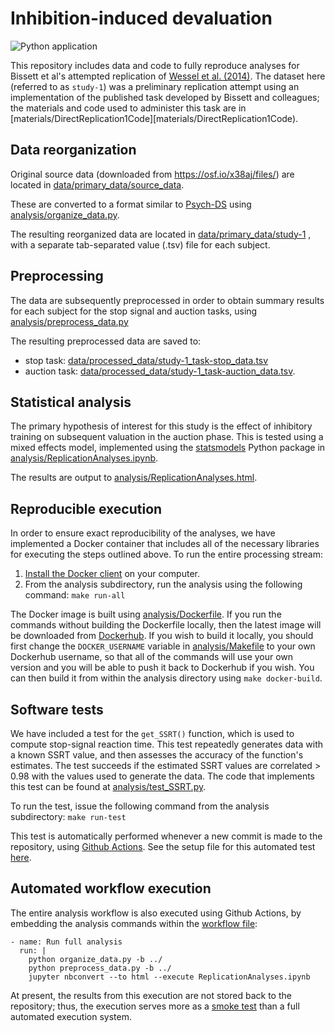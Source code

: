 # Inhibition-induced devaluation

![Python application](https://github.com/poldrack/open_science_examples/workflows/Python%20application/badge.svg)

This repository includes data and code to fully reproduce analyses for Bissett et al's attempted replication of [Wessel et al. (2014)](https://pubmed.ncbi.nlm.nih.gov/25313953/).  The dataset here (referred to as ``study-1``) was a preliminary replication attempt using an implementation of the published task developed by Bissett and colleagues; the materials and code used to administer this task are in [materials/DirectReplication1Code][materials/DirectReplication1Code).  

## Data reorganization

Original source data (downloaded from https://osf.io/x38aj/files/) are located in [data/primary_data/source_data](data/primary_data/source_data).

These are converted to a format similar to [Psych-DS](https://psych-ds.github.io/) using [analysis/organize_data.py](analysis/organize_data.py).

The resulting reorganized data are located in [data/primary_data/study-1](data/primary_data/study-1) , with a separate tab-separated value (.tsv) file for each subject.

## Preprocessing

The data are subsequently preprocessed in order to obtain summary results for each subject for the stop signal and auction tasks, using [analysis/preprocess_data.py](analysis/preprocess_data.py)

The resulting preprocessed data are saved to:

- stop task: [data/processed_data/study-1_task-stop_data.tsv](data/processed_data/study-1_task-stop_data.tsv)
- auction task: [data/processed_data/study-1_task-auction_data.tsv](data/processed_data/study-1_task-auction_data.tsv).

## Statistical analysis

The primary hypothesis of interest for this study is the effect of inhibitory training on subsequent valuation in the auction phase.  This is tested using a mixed effects model, implemented using the [statsmodels](https://www.statsmodels.org/stable/index.html) Python package in [analysis/ReplicationAnalyses.ipynb](analysis/ReplicationAnalyses.ipynb).

The results are output to [analysis/ReplicationAnalyses.html](https://htmlpreview.github.io/?https://github.com/poldrack/open_science_examples/blob/master/IID/analysis/ReplicationAnalyses.html).

## Reproducible execution

In order to ensure exact reproducibility of the analyses, we have implemented a Docker container that includes all of the necessary libraries for executing the steps outlined above.  To run the entire processing stream:

1. [Install the Docker client](https://docs.docker.com/get-docker/) on your computer.
2. From the analysis subdirectory, run the analysis using the following command: ```make run-all```

The Docker image is built using [analysis/Dockerfile](analysis/Dockerfile). If you run the commands without building the Dockerfile locally, then the latest image will be downloaded from [Dockerhub](https://hub.docker.com/r/poldrack/openscience-example).  If you wish to build it locally, you should first change the ```DOCKER_USERNAME``` variable in [analysis/Makefile](analysis/Makefile) to your own Dockerhub username, so that all of the commands will use your own version and you will be able to push it back to Dockerhub if you wish.  You can then build it from within the analysis directory using ```make docker-build```.


## Software tests

We have included a test for the ```get_SSRT()``` function, which is used to compute stop-signal reaction time.  This test repeatedly generates data with a known SSRT value, and then assesses the accuracy of the function's estimates.  The test succeeds if the estimated SSRT values are correlated > 0.98 with the values used to generate the data.  The code that implements this test can be found at [analysis/test_SSRT.py](analysis/test_SSRT.py).

To run the test, issue the following command from the analysis subdirectory: ```make run-test```

This test is automatically performed whenever a new commit is made to the repository, using [Github Actions](https://help.github.com/en/actions).  See the setup file for this automated test [here](../.github/workflows/IID-analysis.yml).


## Automated workflow execution

The entire analysis workflow is also executed using Github Actions, by embedding the analysis commands within the [workflow file](../.github/workflows/IID-analysis.yml):

    - name: Run full analysis
      run: |
        python organize_data.py -b ../
        python preprocess_data.py -b ../
        jupyter nbconvert --to html --execute ReplicationAnalyses.ipynb

At present, the results from this execution are not stored back to the repository; thus, the execution serves more as a [smoke test](http://softwaretestingfundamentals.com/smoke-testing/#:~:text=SMOKE%20TESTING%2C%20also%20known%20as,to%20proceed%20with%20further%20testing) than a full automated execution system.  
